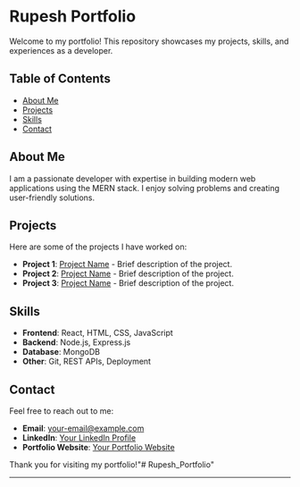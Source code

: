 # Rupesh Portfolio

Welcome to my portfolio! This repository showcases my projects, skills, and experiences as a developer.

## Table of Contents
- [About Me](#about-me)
- [Projects](#projects)
- [Skills](#skills)
- [Contact](#contact)

## About Me
I am a passionate developer with expertise in building modern web applications using the MERN stack. I enjoy solving problems and creating user-friendly solutions.

## Projects
Here are some of the projects I have worked on:
- **Project 1**: [Project Name](#) - Brief description of the project.
- **Project 2**: [Project Name](#) - Brief description of the project.
- **Project 3**: [Project Name](#) - Brief description of the project.

## Skills
- **Frontend**: React, HTML, CSS, JavaScript
- **Backend**: Node.js, Express.js
- **Database**: MongoDB
- **Other**: Git, REST APIs, Deployment

## Contact
Feel free to reach out to me:
- **Email**: [your-email@example.com](mailto:your-email@example.com)
- **LinkedIn**: [Your LinkedIn Profile](#)
- **Portfolio Website**: [Your Portfolio Website](#)

Thank you for visiting my portfolio!"# Rupesh_Portfolio" 

------------------------------------------------------------------------------
